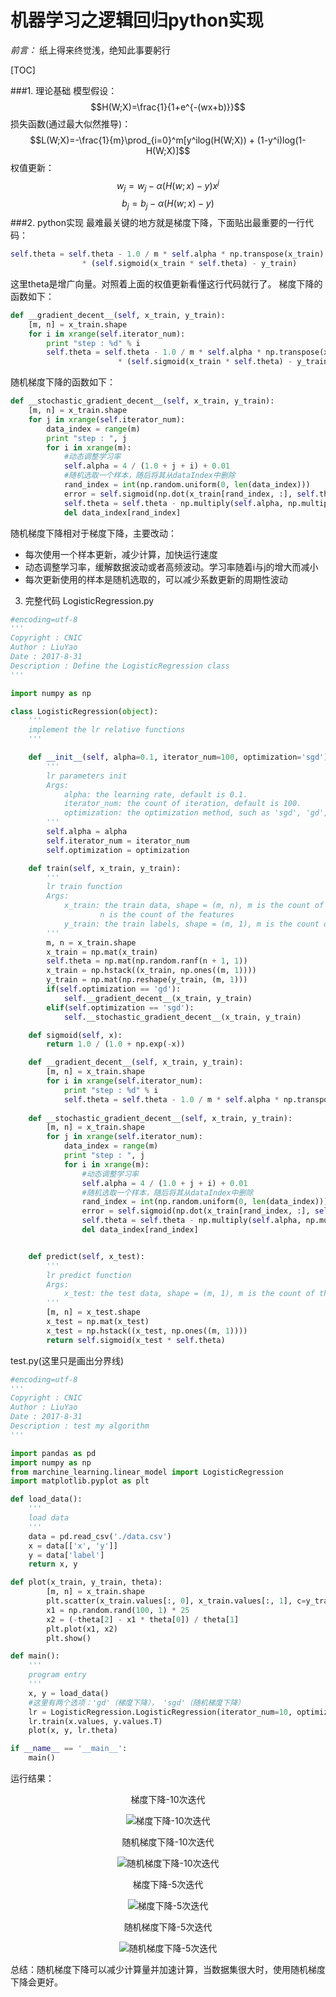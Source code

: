 # 机器学习之逻辑回归python实现



*前言：* 纸上得来终觉浅，绝知此事要躬行

[TOC]

###1. 理论基础
模型假设：
$$H(W;X)=\frac{1}{1+e^{-(wx+b)}}$$
损失函数(通过最大似然推导)：
$$L(W;X)=-\frac{1}{m}\prod_{i=0}^m[y^ilog(H(W;X)) + (1-y^i)log(1-H(W;X)]$$
权值更新：
$$w_j=w_j-\alpha(H(w;x)-y)x^j$$
$$b_j=b_j-\alpha(H(w;x)-y)$$
###2. python实现
最难最关键的地方就是梯度下降，下面贴出最重要的一行代码：
```python
self.theta = self.theta - 1.0 / m * self.alpha * np.transpose(x_train) 
                * (self.sigmoid(x_train * self.theta) - y_train)
```
这里theta是增广向量。对照着上面的权值更新看懂这行代码就行了。
梯度下降的函数如下：
```python
def __gradient_decent__(self, x_train, y_train):
    [m, n] = x_train.shape
    for i in xrange(self.iterator_num):
        print "step : %d" % i
        self.theta = self.theta - 1.0 / m * self.alpha * np.transpose(x_train) 
                        * (self.sigmoid(x_train * self.theta) - y_train)

```
随机梯度下降的函数如下：
```python
def __stochastic_gradient_decent__(self, x_train, y_train):
    [m, n] = x_train.shape
    for j in xrange(self.iterator_num):
        data_index = range(m)
        print "step : ", j
        for i in xrange(m):
            #动态调整学习率
            self.alpha = 4 / (1.0 + j + i) + 0.01
            #随机选取一个样本，随后将其从dataIndex中删除
            rand_index = int(np.random.uniform(0, len(data_index)))
            error = self.sigmoid(np.dot(x_train[rand_index, :], self.theta)) - y_train[rand_index]
            self.theta = self.theta - np.multiply(self.alpha, np.multiply(error, x_train[rand_index].T))
            del data_index[rand_index]
```
随机梯度下降相对于梯度下降，主要改动：
- 每次使用一个样本更新，减少计算，加快运行速度
- 动态调整学习率，缓解数据波动或者高频波动。学习率随着i与j的增大而减小
- 每次更新使用的样本是随机选取的，可以减少系数更新的周期性波动

3. 完整代码
LogisticRegression.py
```python
#encoding=utf-8
'''
Copyright : CNIC
Author : LiuYao
Date : 2017-8-31
Description : Define the LogisticRegression class
'''

import numpy as np

class LogisticRegression(object):
    '''
    implement the lr relative functions
    '''

    def __init__(self, alpha=0.1, iterator_num=100, optimization='sgd'):
        '''
        lr parameters init
        Args:
            alpha: the learning rate, default is 0.1.
            iterator_num: the count of iteration, default is 100.
            optimization: the optimization method, such as 'sgd', 'gd', default is 'sgd'.
        '''
        self.alpha = alpha
        self.iterator_num = iterator_num
        self.optimization = optimization

    def train(self, x_train, y_train):
        '''
        lr train function
        Args:
            x_train: the train data, shape = (m, n), m is the count of the samples, 
                    n is the count of the features
            y_train: the train labels, shape = (m, 1), m is the count of the samples
        '''
        m, n = x_train.shape
        x_train = np.mat(x_train)
        self.theta = np.mat(np.random.ranf(n + 1, 1))
        x_train = np.hstack((x_train, np.ones((m, 1))))
        y_train = np.mat(np.reshape(y_train, (m, 1)))
        if(self.optimization == 'gd'):
            self.__gradient_decent__(x_train, y_train)
        elif(self.optimization == 'sgd'):
            self.__stochastic_gradient_decent__(x_train, y_train)

    def sigmoid(self, x):
        return 1.0 / (1.0 + np.exp(-x))

    def __gradient_decent__(self, x_train, y_train):
        [m, n] = x_train.shape
        for i in xrange(self.iterator_num):
            print "step : %d" % i
            self.theta = self.theta - 1.0 / m * self.alpha * np.transpose(x_train) * (self.sigmoid(x_train * self.theta) - y_train)
    
    def __stochastic_gradient_decent__(self, x_train, y_train):
        [m, n] = x_train.shape
        for j in xrange(self.iterator_num):
            data_index = range(m)
            print "step : ", j
            for i in xrange(m):
                #动态调整学习率
                self.alpha = 4 / (1.0 + j + i) + 0.01
                #随机选取一个样本，随后将其从dataIndex中删除
                rand_index = int(np.random.uniform(0, len(data_index)))
                error = self.sigmoid(np.dot(x_train[rand_index, :], self.theta)) - y_train[rand_index]
                self.theta = self.theta - np.multiply(self.alpha, np.multiply(error, x_train[rand_index].T))
                del data_index[rand_index]


    def predict(self, x_test):
        '''
        lr predict function
        Args:
            x_test: the test data, shape = (m, 1), m is the count of the test data
        '''
        [m, n] = x_test.shape
        x_test = np.mat(x_test)
        x_test = np.hstack((x_test, np.ones((m, 1))))
        return self.sigmoid(x_test * self.theta)
```
test.py(这里只是画出分界线)
```python
#encoding=utf-8
'''
Copyright : CNIC
Author : LiuYao
Date : 2017-8-31
Description : test my algorithm
'''

import pandas as pd
import numpy as np
from marchine_learning.linear_model import LogisticRegression
import matplotlib.pyplot as plt

def load_data():
    '''
    load data
    '''
    data = pd.read_csv('./data.csv')
    x = data[['x', 'y']]
    y = data['label']
    return x, y

def plot(x_train, y_train, theta):
        [m, n] = x_train.shape
        plt.scatter(x_train.values[:, 0], x_train.values[:, 1], c=y_train)
        x1 = np.random.rand(100, 1) * 25
        x2 = (-theta[2] - x1 * theta[0]) / theta[1]
        plt.plot(x1, x2)
        plt.show()

def main():
    '''
    program entry
    '''
    x, y = load_data()
    #这里有两个选项：'gd'（梯度下降）， 'sgd'（随机梯度下降）
    lr = LogisticRegression.LogisticRegression(iterator_num=10, optimization='sgd')
    lr.train(x.values, y.values.T)
    plot(x, y, lr.theta)

if __name__ == '__main__':
    main()
```
运行结果：
<center>梯度下降-10次迭代

![梯度下降-10次迭代](http://img.blog.csdn.net/20170831200748545?watermark/2/text/aHR0cDovL2Jsb2cuY3Nkbi5uZXQvaWxvdmV5b3VzdW5uYQ==/font/5a6L5L2T/fontsize/400/fill/I0JBQkFCMA==/dissolve/70/gravity/SouthEast)</center>

<center>随机梯度下降-10次迭代

![随机梯度下降-10次迭代](http://img.blog.csdn.net/20170831201042267?watermark/2/text/aHR0cDovL2Jsb2cuY3Nkbi5uZXQvaWxvdmV5b3VzdW5uYQ==/font/5a6L5L2T/fontsize/400/fill/I0JBQkFCMA==/dissolve/70/gravity/SouthEast)</center>

<center>梯度下降-5次迭代

![梯度下降-5次迭代](http://img.blog.csdn.net/20170831201649206?watermark/2/text/aHR0cDovL2Jsb2cuY3Nkbi5uZXQvaWxvdmV5b3VzdW5uYQ==/font/5a6L5L2T/fontsize/400/fill/I0JBQkFCMA==/dissolve/70/gravity/SouthEast)</center>

<center>随机梯度下降-5次迭代

![随机梯度下降-5次迭代](http://img.blog.csdn.net/20170831201807656?watermark/2/text/aHR0cDovL2Jsb2cuY3Nkbi5uZXQvaWxvdmV5b3VzdW5uYQ==/font/5a6L5L2T/fontsize/400/fill/I0JBQkFCMA==/dissolve/70/gravity/SouthEast)</center>

总结：随机梯度下降可以减少计算量并加速计算，当数据集很大时，使用随机梯度下降会更好。